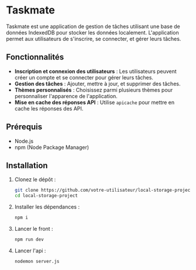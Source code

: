 # Taskmate

Taskmate est une application de gestion de tâches utilisant une base de données IndexedDB pour stocker les données localement. L'application permet aux utilisateurs de s'inscrire, se connecter, et gérer leurs tâches. 

## Fonctionnalités

- **Inscription et connexion des utilisateurs** : Les utilisateurs peuvent créer un compte et se connecter pour gérer leurs tâches.
- **Gestion des tâches** : Ajouter, mettre à jour, et supprimer des tâches.
- **Thèmes personnalisés** : Choisissez parmi plusieurs thèmes pour personnaliser l'apparence de l'application.
- **Mise en cache des réponses API** : Utilise `apicache` pour mettre en cache les réponses des API.

## Prérequis

- Node.js
- npm (Node Package Manager)

## Installation

1. Clonez le dépôt :

   ```bash
   git clone https://github.com/votre-utilisateur/local-storage-project.git
   cd local-storage-project

2. Installer les dépendances :

   ```bash
   npm i

3. Lancer le front :

   ```bash
   npm run dev

4. Lancer l'api :

   ```bash
   nodemon server.js
